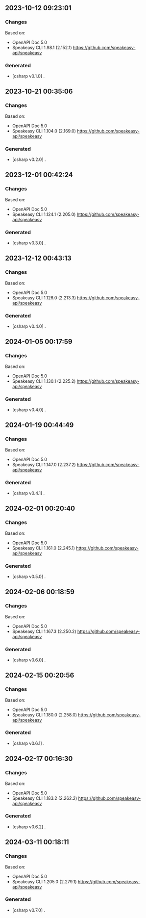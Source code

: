 

## 2023-10-12 09:23:01
### Changes
Based on:
- OpenAPI Doc 5.0 
- Speakeasy CLI 1.98.1 (2.152.1) https://github.com/speakeasy-api/speakeasy
### Generated
- [csharp v0.1.0] .

## 2023-10-21 00:35:06
### Changes
Based on:
- OpenAPI Doc 5.0 
- Speakeasy CLI 1.104.0 (2.169.0) https://github.com/speakeasy-api/speakeasy
### Generated
- [csharp v0.2.0] .

## 2023-12-01 00:42:24
### Changes
Based on:
- OpenAPI Doc 5.0 
- Speakeasy CLI 1.124.1 (2.205.0) https://github.com/speakeasy-api/speakeasy
### Generated
- [csharp v0.3.0] .

## 2023-12-12 00:43:13
### Changes
Based on:
- OpenAPI Doc 5.0 
- Speakeasy CLI 1.126.0 (2.213.3) https://github.com/speakeasy-api/speakeasy
### Generated
- [csharp v0.4.0] .

## 2024-01-05 00:17:59
### Changes
Based on:
- OpenAPI Doc 5.0 
- Speakeasy CLI 1.130.1 (2.225.2) https://github.com/speakeasy-api/speakeasy
### Generated
- [csharp v0.4.0] .

## 2024-01-19 00:44:49
### Changes
Based on:
- OpenAPI Doc 5.0 
- Speakeasy CLI 1.147.0 (2.237.2) https://github.com/speakeasy-api/speakeasy
### Generated
- [csharp v0.4.1] .

## 2024-02-01 00:20:40
### Changes
Based on:
- OpenAPI Doc 5.0 
- Speakeasy CLI 1.161.0 (2.245.1) https://github.com/speakeasy-api/speakeasy
### Generated
- [csharp v0.5.0] .

## 2024-02-06 00:18:59
### Changes
Based on:
- OpenAPI Doc 5.0 
- Speakeasy CLI 1.167.3 (2.250.2) https://github.com/speakeasy-api/speakeasy
### Generated
- [csharp v0.6.0] .

## 2024-02-15 00:20:56
### Changes
Based on:
- OpenAPI Doc 5.0 
- Speakeasy CLI 1.180.0 (2.258.0) https://github.com/speakeasy-api/speakeasy
### Generated
- [csharp v0.6.1] .

## 2024-02-17 00:16:30
### Changes
Based on:
- OpenAPI Doc 5.0 
- Speakeasy CLI 1.183.2 (2.262.2) https://github.com/speakeasy-api/speakeasy
### Generated
- [csharp v0.6.2] .

## 2024-03-11 00:18:11
### Changes
Based on:
- OpenAPI Doc 5.0 
- Speakeasy CLI 1.205.0 (2.279.1) https://github.com/speakeasy-api/speakeasy
### Generated
- [csharp v0.7.0] .